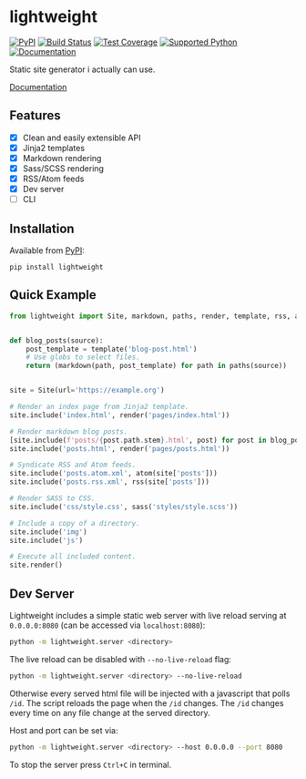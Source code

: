 # lightweight
[![PyPI](https://img.shields.io/pypi/v/lightweight)][pypi]
[![Build Status](https://img.shields.io/azure-devops/build/misha-drachuk/lightweight/8)](https://dev.azure.com/misha-drachuk/lightweight/_build/latest?definitionId=8&branchName=master)
[![Test Coverage](https://img.shields.io/coveralls/github/mdrachuk/lightweight/master)](https://coveralls.io/github/mdrachuk/lightweight)
[![Supported Python](https://img.shields.io/pypi/pyversions/lightweight)][pypi]
[![Documentation](https://img.shields.io/badge/docs-lightweight-green)][docs]

Static site generator i actually can use.

[Documentation][docs]


## Features
- [x] Clean and easily extensible API 
- [x] Jinja2 templates
- [x] Markdown rendering
- [x] Sass/SCSS rendering
- [x] RSS/Atom feeds
- [x] Dev server
- [ ] CLI

## Installation
Available from [PyPI][pypi]:
```shell
pip install lightweight
```

## Quick Example
```python
from lightweight import Site, markdown, paths, render, template, rss, atom, sass


def blog_posts(source):
    post_template = template('blog-post.html')
    # Use globs to select files.
    return (markdown(path, post_template) for path in paths(source))


site = Site(url='https://example.org')

# Render an index page from Jinja2 template.
site.include('index.html', render('pages/index.html'))

# Render markdown blog posts.
[site.include(f'posts/{post.path.stem}.html', post) for post in blog_posts('posts/**.md')]
site.include('posts.html', render('pages/posts.html'))

# Syndicate RSS and Atom feeds.
site.include('posts.atom.xml', atom(site['posts']))
site.include('posts.rss.xml', rss(site['posts']))

# Render SASS to CSS.
site.include('css/style.css', sass('styles/style.scss'))

# Include a copy of a directory.
site.include('img')
site.include('js')

# Execute all included content. 
site.render()
```

## Dev Server

Lightweight includes a simple static web server with live reload 
serving at `0.0.0.0:8080` (can be accessed via `localhost:8080`):
```bash
python -m lightweight.server <directory>
```

The live reload can be disabled with `--no-live-reload` flag:
```bash
python -m lightweight.server <directory> --no-live-reload
```
Otherwise every served html file will be injected with a javascript that polls `/id`.
The script reloads the page when the `/id` changes.
The `/id` changes every time on any file change at the served directory.

Host and port can be set via:
```bash
python -m lightweight.server <directory> --host 0.0.0.0 --port 8080
```

To stop the server press `Ctrl+C` in terminal.


[pypi]: https://pypi.org/project/lightweight/
[docs]: https://lightweight.readthedocs.io/en/latest/ 
